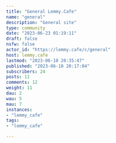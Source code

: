 ```yaml
---
title: "General Lemmy.Cafe" 
name: "general"
description: "General site"
type: community
date: "2023-06-23 01:19:11"
draft: false
nsfw: false
actor_id: "https://lemmy.cafe/c/general"
host: lemmy.cafe
lastmod: "2023-06-10 20:35:47"
published: "2023-06-10 20:17:04"
subscribers: 24
posts: 11
comments: 12
weight: 11
dau: 2
wau: 5
mau: 7
instances:
- "lemmy_cafe"
tags: 
- "lemmy_cafe"

---
```

